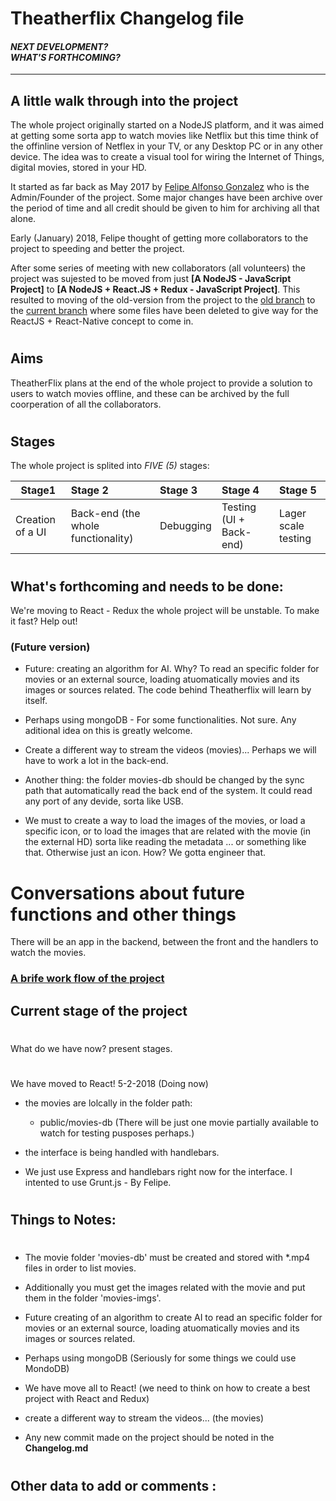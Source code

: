 # **Theatherflix Changelog file** 
#### *NEXT DEVELOPMENT? <br> WHAT'S FORTHCOMING?*
-----------------------------------------


## A little walk through into the project

The whole project originally started on a NodeJS platform, and it was aimed at getting some sorta app to watch movies like Netflix but this time think of the offinline version of Netflex in your TV, or any Desktop PC or in any other device. The idea was to create a visual tool for wiring the Internet of Things, digital movies, stored in your HD.

It started as far back as May 2017 by [Felipe Alfonso Gonzalez](https://github.com/felipealfonsog) who is the Admin/Founder of the project. Some major changes have been archive over the period of time and all credit should be given to him for archiving all that alone.

Early (January) 2018, Felipe thought of getting more collaborators to the project to speeding and better the project. 

After some series of meeting with new collaborators (all volunteers) the project was sujested to be moved from just **[A NodeJS - JavaScript Project]** to **[A NodeJS + React.JS + Redux - JavaScript Project]**. This resulted to moving of the old-version from the project to the [old branch](https://github.com/felipealfonsog/theatherflix/tree/old_branch) to the [current branch](https://github.com/felipealfonsog/theatherflix/) where some files have been deleted to give way for the ReactJS + React-Native concept to come in.

#
## Aims

TheatherFlix plans at the end of the whole project to provide a solution to users to watch movies offline, and these can be archived by the full coorperation of all the collaborators.

#
## Stages

The whole project is splited into *FIVE (5)* stages:

| Stage1        | Stage 2          | Stage 3          | Stage 4          | Stage 5
| ------------------ |:------------------- |:-------------- |:-------------- |:--------------
| Creation of a UI     | Back-end (the whole functionality)  |Debugging | Testing (UI + Back-end)    | Lager scale testing

#
## What's forthcoming and needs to be done:  

We're moving to React - Redux the whole project will be unstable. To make it fast? Help out!

### **(Future version)**
- Future: creating an algorithm for AI. Why? To read an specific folder for movies or an external source, loading atuomatically movies and its images or sources related. The code behind Theatherflix will learn by itself. 

- Perhaps using mongoDB - For some functionalities. Not sure. Any aditional idea on this is greatly welcome.

- Create a different way to stream the videos (movies)... Perhaps we will have to work a lot in the back-end.

- Another thing: the folder movies-db should be changed by the sync path that automatically read the back end of the system. It could read any port of any devide, sorta like USB. 

- We must to create a way to load the images of the movies, or load a specific icon, or to load the images that are related with the movie (in the external HD) sorta like reading the metadata ... or something like that. Otherwise just an icon. How? We gotta engineer that. 



# Conversations about future functions and other things

There will be an app in the backend, between the front and the handlers to watch the movies. 

### [A brife work flow of the project](flow.png)

## Current stage of the project
#
What do we have now? present stages.
#
We have moved to React! 5-2-2018 (Doing now)

- the movies are lolcally in the folder path:

    - public/movies-db (There will be just one movie partially available to watch for testing pusposes perhaps.)

- the interface is being handled with handlebars.

- We just use Express and handlebars right now for the interface. I intented to use Grunt.js - By Felipe.

#
## Things to Notes:
#
- The movie folder 'movies-db' must be created and stored with *.mp4 files in order to list movies.

- Additionally you must get the images related with the movie and put them in the folder 'movies-imgs'.
- Future creating of an algorithm to create AI to read an specific folder for movies or an external source, loading atuomatically movies and its images or sources related.
- Perhaps using mongoDB (Seriously for some things we could use MondoDB)
- We have move all to React! (we need to think on how to create a best project with React and Redux)
- create a different way to stream the videos...  (the movies)
- Any new commit made on the project should be noted in the **Changelog.md**


# 
Other data to add or comments :
-----------------------------------------
#
#
#
#
